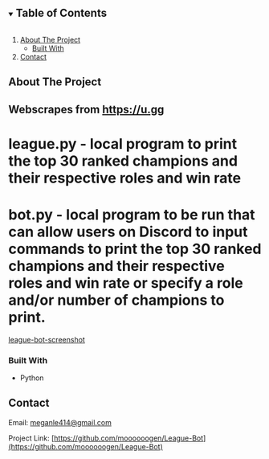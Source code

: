<!-- TABLE OF CONTENTS -->
<details open="open">
  <summary><h2 style="display: inline-block">Table of Contents</h2></summary>
  <ol>
    <li>
      <a href="#about-the-project">About The Project</a>
      <ul>
        <li><a href="#built-with">Built With</a></li>
      </ul>
    </li>
    <li><a href="#contact">Contact</a></li>
  </ol>
</details>

<!-- ABOUT THE PROJECT -->
## About The Project

## Webscrapes from https://u.gg
# league.py - local program to print the top 30 ranked champions and their respective roles and win rate
# bot.py - local program to be run that can allow users on Discord to input commands to print the top 30 ranked champions and their respective roles and win rate or specify a role and/or number of champions to print.

[league-bot-screenshot](https://imgur.com/a/b2vv2kT)

### Built With

* Python

<!-- CONTACT -->
## Contact

Email: meganle414@gmail.com

Project Link: [https://github.com/moooooogen/League-Bot](https://github.com/moooooogen/League-Bot)

[u-gg]: https://u.gg
[linkedin-url]: https://linkedin.com/in/meganle414/
